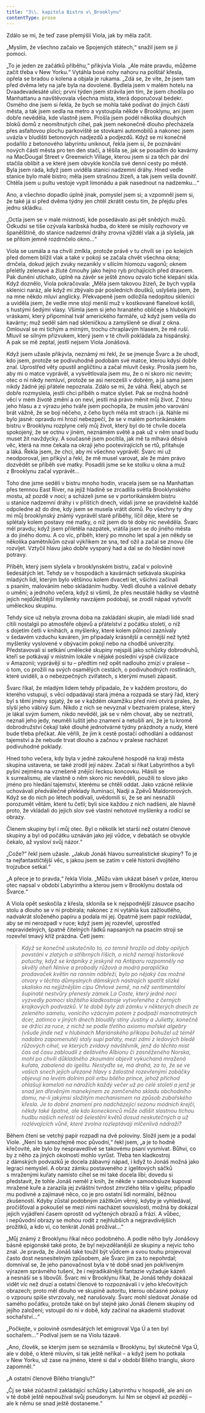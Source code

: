 ```yaml
---
title: "3\\. kapitola Bistro v\_Brooklynu"
contentType: prose
---
```


Zdálo se mi, že teď zase přemýšlí Viola, jak by měla začít.

„Myslím, že všechno začalo ve Spojených státech,“ snažil jsem se jí pomoci.

„To je jeden ze začátků příběhu,“ přikývla Viola. „Ale máte pravdu, můžeme začít třeba v New Yorku.“ Vytáhla bosé nohy nahoru na polštář křesla, opřela se bradou o kolena a objala je rukama. „Zdá se, že víte, že jsem tam před dvěma lety na jaře byla na dovolené. Bydlela jsem v malém hotelu na Dvaadevadesáté ulici; první týden jsem strávila jen tím, že jsem chodila po Manhattanu a navštěvovala všechna místa, která doporučoval bedekr. Osmého dne jsem si řekla, že bych se mohla také podívat do jiných částí města, a tak jsem sedla na metro a vystoupila někde v Brooklynu, ani jsem dobře nevěděla, kde vlastně jsem. Prošla jsem podél několika dlouhých bloků domů z neomítnutých cihel, pak jsem nekonečně dlouho přecházela přes asfaltovou plochu parkoviště se stovkami automobilů a nakonec jsem uvázla v bludišti betonových nadjezdů a podjezdů. Když se mi konečně podařilo z betonového labyrintu uniknout, řekla jsem si, že poznávání nových částí města pro ten den stačí, a těšila se, jak se posadím do kavárny na MacDougal Street v Greenwich Village, kterou jsem si za těch pár dní stačila oblíbit a ve které jsem obvykle končila své denní cesty po městě. Byla jsem ráda, když jsem uviděla stanici nadzemní dráhy. Hned vedle stanice bylo malé bistro; měla jsem strašnou žízeň, a tak jsem vešla dovnitř. Chtěla jsem u pultu vestoje vypít limonádu a pak nasednout na nadzemku…“

Ano, a všechno dopadlo úplně jinak, pomyslel jsem si; a vzpomněl jsem si, že také já si před dvěma týdny jen chtěl zkrátit cestu tím, že přejdu přes jednu skládku.

„Octla jsem se v malé místnosti, kde posedávalo asi pět snědých mužů. Odkudsi se tiše ozývala karibská hudba, do které se mísily rozhovory ve španělštině, do stanice nadzemní dráhy zrovna vjížděl vlak a já slyšela, jak se přitom jemně rozdrnčelo okno…“

Viola se usmála a na chvíli zmlkla, protože právě v tu chvíli se i po kolejích před domem blížil vlak a také v pokoji se začala chvět všechna okna; drnčela, dokud jejich zvuky nezanikly v sílícím hlomozu vagonů; oknem přelétly zelenavé a žluté čmouhy jako hejno ryb prchajících před dravcem. Pak dunění utichalo, úplně na závěr se ještě znovu ozvalo tiché klepání skla. Když doznělo, Viola pokračovala: „Měla jsem takovou žízeň, že bych vypila sklenici naráz, ale když mi zbývalo pár posledních doušků, uslyšela jsem, že na mne někdo mluví anglicky. Překvapeně jsem odložila nedopitou sklenici a uviděla jsem, že vedle mne stojí menší muž v kostkované flanelové košili, s hustými šedými vlasy. Všimla jsem si jeho hranatého obličeje s hlubokými vráskami, který připomínal tvář amerického farmáře, už když jsem vešla do kavárny; muž seděl sám nad skleničkou a zamyšleně se díval z okna. Omlouval se mi tichým a mírným, trochu chraplavým hlasem, že mě ruší. Mluvil se silným přízvukem, který jsem v té chvíli pokládala za hispánský. A pak se mě zeptal, jestli nejsem Viola Jonášová.

Když jsem užasle přikývla, neznámý mi řekl, že se jmenuje Švarc a že uhodl, kdo jsem, protože se podivuhodně podobám své matce, kterou kdysi dobře znal. Uprostřed věty opustil angličtinu a začal mluvit česky. Prosila jsem ho, aby mi o matce vyprávěl, a vysvětlovala jsem mu, že o ní skoro nic nevím; otec o ní nikdy nemluví, protože se asi nerozešli v dobrém, a já sama jsem nikdy žádné její přátele nepoznala. Zdálo se mi, že váhá. Řekl, abych se dobře rozmyslela, jestli chci příběh o matce slyšet. Pak se možná hodně věcí v mém životě změní a on neví, jestli má právo měnit můj život. Z tónu jeho hlasu a z výrazu jeho tváře jsem pochopila, že musím jeho varování brát vážně, že se bojí něčeho, z čeho bych měla mít strach i já. Náhle mi bylo jasné: opravdu mi hrozí nebezpečí, že se v malém portorikánském bistru v Brooklynu rozplyne celý můj život, který byl do té chvíle docela spokojený, že se octnu v jiném, neznámém světě a pak už v něm snad budu muset žít navždycky. A současně jsem pocítila, jak mě ta mlhavá děsivá věc, která na mne čekala na okraji jeho pootevírajících se rtů, přitahuje a láká. Řekla jsem, že chci, aby mi všechno vyprávěl. Švarc mi už neodporoval, jen přikývl a řekl, že mě musel varovat, ale že mám právo dozvědět se příběh své matky. Posadili jsme se ke stolku u okna a muž z Brooklynu začal vyprávět…

Toho dne jsme seděli v bistru mnoho hodin, vracela jsem se na Manhattan přes temnou East River, na jejíž hladině se zrcadlila světla Brooklynského mostu, až pozdě v noci; a scházeli jsme se v portorikánském bistru u stanice nadzemní dráhy i v příštích dnech, vídali jsme se pravidelně každé odpoledne až do dne, kdy jsem se musela vrátit domů. Po všechny ty dny mi můj brooklynský známý vyprávěl staré příběhy, líčil děje, které se splétaly kolem postavy mé matky, o níž jsem do té doby nic nevěděla. Švarc měl pravdu; když jsem přiletěla nazpátek, vrátila jsem se do jiného města a do jiného domu. A co víc, příběh, který po mnoho let spal a jen někdy se několika pamětníkům ozval výkřikem ze sna, teď ožil a začal se znovu čile rozvíjet. Vztyčil hlavu jako dobře vyspaný had a dal se do hledání nové potravy.

Příběh, který jsem slyšela v brooklynském bistru, začal v polovině šedesátých let. Tehdy se v hospodách a kavárnách setkávala skupinka mladých lidí, kterým bylo většinou kolem dvaceti let, všichni začínali s psaním, malováním nebo skládáním hudby. Vedli dlouhé a vášnivé debaty o umění; a jednoho večera, když si všimli, že přes neustálé hádky se vlastně jejich nejdůležitější myšlenky navzájem podobají, se zrodil nápad vytvořit uměleckou skupinu.

Tehdy sice už nebyla zrovna doba na zakládání skupin, ale mladí lidé snad cítili nostalgii po atmosféře objevů a přátelství z počátku století, o níž s dojetím četli v knihách, a myšlenky, které kolem půlnoci zaznívaly v šedavém vzduchu kaváren, jim připadaly krásnější a cennější než tytéž myšlenky vyslovené v obývacím pokoji nebo na chodbě univerzity. Představovali si setkání umělecké skupiny nejspíš jako schůzky dobrodruhů, kteří se potkávají v místním lokále v nějaké poslední výspě civilizace v Amazonii; vyprávějí si tu – předtím než opět nadlouho zmizí v pralese – o tom, co prožili na svých osamělých cestách, o podivuhodných rostlinách, které uviděli, a o nebezpečných zvířatech, s kterými museli zápasit.

Švarc říkal, že mladým lidem tehdy připadalo, že v každém prostoru, do kterého vstupují, s věcí odpadávají stará jména a rozpadá se starý řád, který byl s těmi jmény spjatý, že se v každém okamžiku před nimi otvírá prales, že slyší jeho vábivý šum. Nikdo z nich se nevyznal v beztvarém pralese, který je lákal svým šumem, nikdo nevěděl, jak se v něm chovat, aby se neztratil, neznali jeho jedy, neuměli luštit jeho znamení a netušili ani, že je tu kromě dobrodružství čekají také dlouhé jednotvárné týdny prázdnoty a nudy, které bude třeba přečkat. Ale věřili, že jim k cestě postačí odhodlání a oddanost tajemství a že nebude trvat dlouho a začnou v pralese nacházet podivuhodné poklady.

Hned toho večera, kdy byla v jedné zakouřené hospodě na kraji města skupina ustavena, se také zrodil její název. Začali si říkat Labyrinthos a byli pyšní zejména na vznešeně znějící řeckou koncovku. Hlásili se k surrealismu, ale vlastně o něm skoro nic nevěděli, použili to slovo jako jméno pro hledání tajemství, kterému se chtěli oddat. Jako vzácné relikvie uchovávali předválečné překlady Iluminací, Nadji a Zpěvů Maldororových. Když se do nich po létech podívali, uvědomili si, že se ani nesnažili porozumět větám, které tu četli; byli sice každou z nich nadšeni, ale hlavně proto, že vkládali do jejich slov své vlastní nehotové myšlenky a rodící se obrazy.

Členem skupiny byl i můj otec. Byl o několik let starší než ostatní členové skupiny a byl od počátku uznáván jako její vůdce, v debatách se obvykle čekalo, až vysloví svůj názor.“

„Cože?“ řekl jsem užasle. „Jakub Jonáš hlavou surrealistické skupiny? To je ta nejfantastičtější věc, s jakou jsem se zatím v celé historii dvojitého trojzubce setkal.“

„A přece je to pravda,“ řekla Viola. „Můžu vám ukázat báseň v próze, kterou otec napsal v období Labyrinthu a kterou jsem v Brooklynu dostala od Švarce.“

A Viola opět seskočila z křesla, sklonila se k nejspodnější zásuvce psacího stolu a dlouho se v ní probírala; nakonec z ní vytáhla kus zažloutlého, nadvakrát složeného papíru a podala mi jej. Opatrně jsem papír rozkládal, aby se mi nerozpadl v ruce; když jsem jej rozevřel, uprostřed nepravidelných, špatně čitelných řádků napsaných na psacím stroji se rozevřel tmavý kříž prázdna. Četl jsem:

> _Když se konečně uskutečnilo to, co temně hrozilo od doby opilých povstání v zlatých a stříbrných říších, o nichž nemají historikové potuchy, když se krápníky z jeskyně na Antiparu rozpomněly na skvělý oheň Ninive a probodly růžová a modrá paraplíčka prodavaček květin na ranním nábřeží, bylo po nějaký čas možné otvory v těchto důmyslných dámských nástrojích spatřit slizké skalisko na nejjižnějším cípu Ohňové země, na něž sentimentální šupinaté nestvůry přenesly zámek La Coste, který jedné noci vyzvedly pomocí složitého kladkostroje vytvořeného z černých krajkových podvazků. V té době byly zdi zámku v některých dnech ze zeleného sametu, vonícího vzácným potem z podpaží marnotratných dcer, zatímco v jiných dnech bloudily stíny Justiny a Julietty, konečně se držící za ruce, z nichž se podle třetího axiomu mořské algebry (všude jinde než v hlubinách Mariánského příkopu bohužel už téměř nadobro zapomenuté) staly supí pařáty, mezi zdmi z ledových bledě růžových cihel, ve kterých zvídavý návštěvník, jenž do těchto míst čas od času zabloudil z deštivého Albionu či zasněženého Norska, mohl po chvíli důkladného zkoumání objevit vykuchaná mražená kuřata, zabalená do igelitu. Nestyďte se, má drahá, za to, že se ve vašich snech jejich uřezané hlavy s žalostně rozevřenými zobáčky objevují na levém dolním poli erbu bílého prince, jehož příchod ohlašují kameloti na nárožích každý večer už po celé století a jenž je snad jen dřevěným manekýnem ze zamčeného skladu obchodního domu, ne-li jakýmsi složitým mechanismem na způsob zubařského křesla. Je to dobré znamení pro nadcházející sezonu módních krejčí, někdy také špatné, ale kdo koneckonců může odlišit slastnou tichou hudbu našich neřestí od šelestění květů dosud neskutečných a už rozlévajících vůně, které zvolna rozleptávají mlčenlivá nádraží?_

Během čtení se vetchý papír rozpadl na dvě poloviny. Složil jsem je a podal Viole. „Není to samozřejmě moc původní,“ řekl jsem, „a je to hodně křečovité, ale bylo by nespravedlivé se takovému psaní vysmívat. Bůhví, co by z něho za jiných okolností mohlo vyrůst. Třeba ten kladkostroj z dámských podvazků je docela zábavný nápad, i když to Jonáš možná jako legraci nemyslel. A obraz zámku postaveného z igelitových sáčků s mraženými kuřaty namísto cihel se mi také docela líbí; dovedu si představit, že tohle Jonáš neměl z knih, že někde v samoobsluze kupoval mražené kuře a zarazila jej zvláštní tvrdost zmrzlého těla v igelitu; připadlo mu podivné a zajímavé něco, co je pro ostatní lidi normální, běžnou zkušeností. Kdyby zůstal podobným zážitkům věrný, kdyby je vyhledával, pročišťoval a pokoušel se mezi nimi nacházet souvislosti, možná by dokázal jejich vyjádření časem oprostit od vyčtených obrazů a frází. A vůbec, i nepůvodní obrazy se mohou rodit z nejhlubších a nejpravdivějších prožitků, a kdo ví, co tenkrát Jonáš prožíval…“

„Můj známý z Brooklynu říkal něco podobného. A podle něho byly Jonášovy básně epigonské také proto, že byl nejvzdělanější ze skupiny a nejvíc toho znal. Je pravda, že Jonáš také toužil být vůdcem a svou touhu projevoval často dost nesnesitelným způsobem, ale Švarc jím za to nepohrdal; domníval se, že jeho panovačnost byla v té době snad jen pokřiveným výrazem správného tušení, že i nejradikálnější fantazie vyžaduje kázeň a nesnáší se s libovůlí. Švarc mi v Brooklynu říkal, že Jonáš tehdy dokázal vidět víc než druzí a ostatní členové to rozpoznávali i v jeho křečovitých obrazech; proto měl dlouho ve skupině autoritu, kterou občasné pokusy o vzpouru spíše stvrzovaly, než narušovaly. Švarc mohl sledovat Jonáše od samého počátku, protože také on byl stejně jako Jonáš členem skupiny od jejího založení; vstoupil do ní v době, kdy začínal na akademii studovat sochařství…“

„Počkejte, v polovině osmdesátých let emigroval Vga Ú a ten byl sochařem…“ Podíval jsem se na Violu tázavě.

„Ano, člověk, se kterým jsem se seznámila v Brooklynu, byl skutečně Vga Ú, ale v době, o které mluvím, si tak ještě neříkal – a když jsem ho potkala v New Yorku, už zase na jméno, které si dal v období Bílého trianglu, skoro zapomněl.“

„A ostatní členové Bílého trianglu?“

„Čj se také zúčastnil zakládající schůzky Labyrinthu v hospodě, ale ani on v té době ještě nepoužíval svůj pseudonym. Iui Nm se objevil až později – ale k němu se snad ještě dostaneme.“

